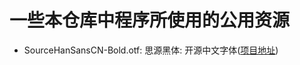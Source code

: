 # 一些本仓库中程序所使用的公用资源
* SourceHanSansCN-Bold.otf: 思源黑体: 开源中文字体([项目地址](https://github.com/adobe-fonts/source-han-sans))